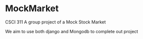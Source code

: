# MockMarket
CSCI 311 A group project of a Mock Stock Market

We aim to use both django and Mongodb to complete out project
